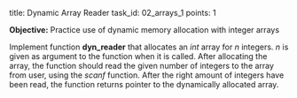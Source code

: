 title: Dynamic Array Reader
task_id: 02_arrays_1
points: 1

**Objective:** Practice use of dynamic memory allocation with integer arrays

Implement function **dyn_reader** that allocates an *int* array for
*n* integers. *n* is given as argument to the function when it is
called. After allocating the array, the function should read the given
number of integers to the array from user, using the *scanf*
function. After the right amount of integers have been read, the
function returns pointer to the dynamically allocated array.
